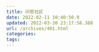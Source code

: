 ```yaml
---
title: 问答社区
date: 2022-02-11 10:40:50.0
updated: 2022-03-30 23:17:58.388
url: /archives/401.html
categories: 
tags: 
---
```


